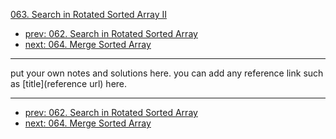 [063. Search in Rotated Sorted Array II](http://www.lintcode.com/problem/search-in-rotated-sorted-array-ii)

- [prev: 062. Search in Rotated Sorted Array](062-search-in-rotated-sorted-array.md)
- [next: 064. Merge Sorted Array](064-merge-sorted-array.md)

---

put your own notes and solutions here.
you can add any reference link such as [title](reference url) here.

---

- [prev: 062. Search in Rotated Sorted Array](062-search-in-rotated-sorted-array.md)
- [next: 064. Merge Sorted Array](064-merge-sorted-array.md)

